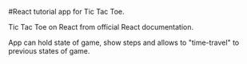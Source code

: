 #React tutorial app for Tic Tac Toe.

Tic Tac Toe on React from official React documentation.

App can hold state of game, show steps and allows to "time-travel" to previous states of game.
